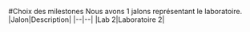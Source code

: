 #Choix des milestones
Nous avons 1 jalons représentant le laboratoire.
|Jalon|Description|
|--|--|
|Lab 2|Laboratoire 2|
